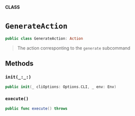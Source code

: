 **CLASS**

# `GenerateAction`

```swift
public class GenerateAction: Action
```

> The action corresponting to the `generate` subcommand

## Methods
### `init(_:_:)`

```swift
public init(_ cliOptions: Options.CLI, _ env: Env)
```

### `execute()`

```swift
public func execute() throws
```
